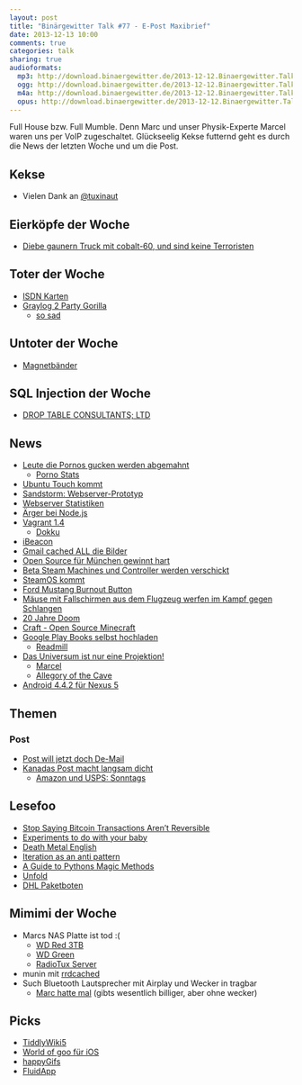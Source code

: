 ```yaml
---
layout: post
title: "Binärgewitter Talk #77 - E-Post Maxibrief"
date: 2013-12-13 10:00
comments: true
categories: talk
sharing: true
audioformats:
  mp3: http://download.binaergewitter.de/2013-12-12.Binaergewitter.Talk.77.mp3
  ogg: http://download.binaergewitter.de/2013-12-12.Binaergewitter.Talk.77.ogg
  m4a: http://download.binaergewitter.de/2013-12-12.Binaergewitter.Talk.77.m4a
  opus: http://download.binaergewitter.de/2013-12-12.Binaergewitter.Talk.77.opus
---
```

Full House bzw. Full Mumble. Denn Marc und unser Physik-Experte Marcel waren uns per VoIP zugeschaltet. Glückseelig Kekse futternd geht es durch die News der letzten Woche und um die Post.

## Kekse
- Vielen Dank an [@tuxinaut](https://twitter.com/tuxinaut )

## Eierköpfe der Woche

- [Diebe gaunern Truck mit cobalt-60, und sind keine Terroristen]( http://www.washingtonpost.com/world/stolen-cobalt-60-found-in-mexico-curious-thieves-likely-doomed/2013/12/05/262ef990-5d66-11e3-8d24-31c016b976b2_story.html )

## Toter der Woche

- [ISDN Karten](http://www.heise.de/newsticker/meldung/AVM-beendet-Produktion-seines-ersten-ISDN-Profi-Controllers-2063970.html )
- [Graylog 2 Party Gorilla]( http://andreas-lehr.com/blog/wp-content/uploads/2011/12/graylog.png )
    * [so sad]( http://graylog2.org )

## Untoter der Woche

- [Magnetbänder]( http://www.heise.de/ix/meldung/Totgesagte-leben-laenger-Magnetbaender-sterben-noch-laengst-nicht-aus-2059211.html )

## SQL Injection der Woche

- [DROP TABLE CONSULTANTS; LTD]( http://opencorporates.com/companies/gb/08768324 )

## News

- [Leute die Pornos gucken werden abgemahnt]( http://www.gulli.com/news/22925-streaming-abmahnwelle-gericht-bewusst-getaeuscht-2013-12-10 )
    * [Porno Stats]( http://www.alexa.com/siteinfo/redtube.com )
- [Ubuntu Touch kommt](http://www.golem.de/news/ubuntu-touch-canonical-findet-ersten-hersteller-fuer-eigene-smartphones-1312-103310.html )
- [Sandstorm: Webserver-Prototyp]( http://www.heise.de/netze/meldung/Sandstorm-Webserver-Prototyp-schlaegt-etablierte-Konkurrenz-um-Laengen-2063812.html )
- [Webserver Statistiken](http://news.netcraft.com/archives/category/web-server-survey/ )
- [Ärger bei Node.js]( http://www.heise.de/developer/meldung/Zoff-in-der-Node-js-Community-2061617.html )
- [Vagrant 1.4]( http://www.vagrantup.com/blog/vagrant-1-4.html )
    * [Dokku]( https://github.com/progrium/dokku )
- [iBeacon]( http://www.tuaw.com/2013/12/04/ibeacons-will-deliver-location-based-access-to-newsstand-publica/ )
- [Gmail cached ALL die Bilder]( http://arstechnica.com/information-technology/2013/12/gmail-blows-up-e-mail-marketing-by-caching-all-images-on-google-servers/ )
- [Open Source für München gewinnt hart]( http://www.cio.co.uk/news/change-management/munich-open-source-completed-successfully/ )
- [Beta Steam Machines und Controller werden verschickt]( http://steamcommunity.com/groups/steamuniverse#announcements/detail/1930088300965516570 )
- [SteamOS kommt](http://store.steampowered.com/livingroom/SteamOS/?l=german )
- [Ford Mustang Burnout Button]( http://www.motorauthority.com/news/1088999_2015-ford-mustangs-secret-feature-is-burnout-control-exclusive )
- [Mäuse mit Fallschirmen aus dem Flugzeug werfen im Kampf gegen Schlangen]( http://usnews.nbcnews.com/_news/2013/12/02/21724382-two-thousand-mice-dropped-on-guam-by-parachute-to-kill-snakes )
- [20 Jahre Doom](http://www.heise.de/newsticker/meldung/20-Jahre-Ballern-Happy-Birthday-Doom-2064533.html )
- [Craft - Open Source Minecraft]( https://github.com/fogleman/Craft )
- [Google Play Books selbst hochladen]( http://www.gulli.com/news/22953-google-play-update-ermoeglicht-hochladen-eigener-buecher-2013-12-12 )
    * [Readmill]( https://readmill.com/ )
- [Das Universum ist nur eine Projektion!]( http://www.nature.com/news/simulations-back-up-theory-that-universe-is-a-hologram-1.14328 )
   * [Marcel]( https://twitter.com/sirmarcel )
   * [Allegory of the Cave]( http://en.wikipedia.org/wiki/Allegory_of_the_Cave )
- [Android 4.4.2 für Nexus 5]( http://www.heise.de/newsticker/meldung/Android-4-4-2-Kleines-Update-fuer-Nexus-Geraete-2063426.html )

## Themen

### Post

- [Post will jetzt doch De-Mail](http://www.heise.de/newsticker/meldung/Bericht-Deutsche-Post-will-nun-auch-bei-De-Mail-einsteigen-2064609.html )
- [Kanadas Post macht langsam dicht](http://www.heise.de/newsticker/meldung/Kanada-E-Mail-macht-Briefpost-teurer-und-schlechter-2064900.html )
    * [Amazon und USPS: Sonntags]( http://blogs.wsj.com/digits/2013/11/25/a-peek-at-amazons-contract-with-the-postal-service/ )


## Lesefoo

- [Stop Saying Bitcoin Transactions Aren’t Reversible]( http://elidourado.com/blog/bitcoin-arbitration/ )
- [Experiments to do with your baby]( http://www.theatlantic.com/health/archive/2013/12/experiments-to-do-with-your-baby/280592/ )
- [Death Metal English]( http://www.invisibleoranges.com/2013/11/death-metal-english/ )
- [Iteration as an anti pattern]( http://robots.thoughtbot.com/iteration-as-an-anti-pattern/ )
- [A Guide to Pythons Magic Methods]( http://www.rafekettler.com/magicmethods.html )
- [Unfold]( http://rupl.github.io/unfold/ )
- [DHL Paketboten]( http://www.zeit.de/2013/50/dhl-paketboten )

## Mimimi der Woche

- Marcs NAS Platte ist tod :(
    * [WD Red 3TB](http://www.amazon.de/gp/product/B008JJLW4M/ref=as_li_ss_tl?ie=UTF8&camp=1638&creative=19454&creativeASIN=B008JJLW4M&linkCode=as2&tag=trektrip )
    * [WD Green](http://www.amazon.de/gp/product/B008YAHW6I/ref=as_li_ss_tl?ie=UTF8&camp=1638&creative=19454&creativeASIN=B008YAHW6I&linkCode=as2&tag=trektrip )
    * [RadioTux Server](http://radiotux.de )
- munin mit [rrdcached](http://munin-monitoring.org/wiki/rrdcached)
- Such Bluetooth Lautsprecher mit Airplay und Wecker in tragbar
    * [Marc hatte mal]( http://www.amazon.de/gp/product/B009T33K7E/ref=as_li_ss_tl?ie=UTF8&camp=1638&creative=19454&creativeASIN=B009T33K7E&linkCode=as2&tag=trektrip ) (gibts wesentlich billiger, aber ohne wecker)

## Picks

- [TiddlyWiki5](http://five.tiddlywiki.com/ )
- [World of goo für iOS]( https://itunes.apple.com/de/app/world-of-goo-hd/id401301276?l=en&mt=8 )
- [happyGifs]( http://happygifs.co/ )
- [FluidApp]( http://fluidapp.com/ )


